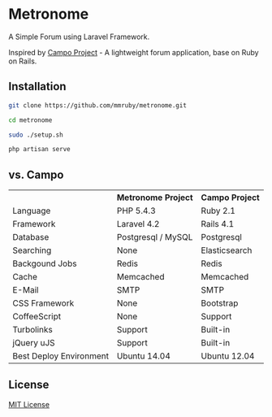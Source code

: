 # Metronome

A Simple Forum using Laravel Framework.

Inspired by [Campo Project](https://github.com/chloerei/campo) - A lightweight forum application, base on Ruby on Rails.

## Installation

```zsh
git clone https://github.com/mmruby/metronome.git

cd metronome

sudo ./setup.sh

php artisan serve
```

## vs. Campo

<table>
    <tr>
        <th></th>
        <th>Metronome Project</th>
        <th>Campo Project</th>
    </tr>
    <tr>
        <td>Language</td>
        <td>PHP 5.4.3</td>
        <td>Ruby 2.1</td>
    </tr>
    <tr>
        <td>Framework</td>
        <td>Laravel 4.2</td>
        <td>Rails 4.1</td>
    </tr>
    <tr>
        <td>Database</td>
        <td>Postgresql / MySQL</td>
        <td>Postgresql</td>
    </tr>
    <tr>
        <td>Searching</td>
        <td>None</td>
        <td>Elasticsearch</td>
    </tr>
    <tr>
        <td>Backgound Jobs</td>
        <td>Redis</td>
        <td>Redis</td>
    </tr>
    <tr>
        <td>Cache</td>
        <td>Memcached</td>
        <td>Memcached</td>
    </tr>
    <tr>
        <td>E-Mail</td>
        <td>SMTP</td>
        <td>SMTP</td>
    </tr>
    <tr>
        <td>CSS Framework</td>
        <td>None</td>
        <td>Bootstrap</td>
    </tr>
    <tr>
        <td>CoffeeScript</td>
        <td>None</td>
        <td>Support</td>
    </tr>
    <tr>
        <td>Turbolinks</td>
        <td>Support</td>
        <td>Built-in</td>
    </tr>
    <tr>
        <td>jQuery uJS</td>
        <td>Support</td>
        <td>Built-in</td>
    </tr>
    <tr>
        <td>Best Deploy Environment</td>
        <td>Ubuntu 14.04</td>
        <td>Ubuntu 12.04</td>
    </tr>
</table>

## License

[MIT License](http://opensource.org/licenses/MIT)

